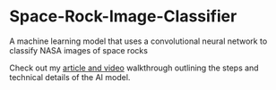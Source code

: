 # Space-Rock-Image-Classifier
A machine learning model that uses a convolutional neural network to classify NASA images of space rocks

Check out my [article and video](https://medium.com/@aishasamnani/using-a-cnn-to-classify-space-rock-images-219777a7d364) walkthrough outlining the steps and technical details of the AI model.
